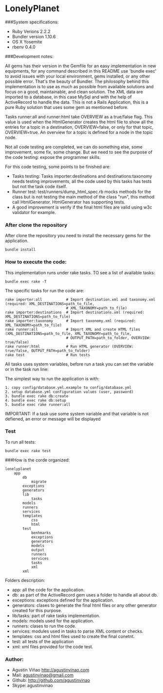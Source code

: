# LonelyPlanet


###System specifications:

* Ruby Verions 2.2.2
* Bundler version 1.10.6
* OS X Yosemite
* rbenv 0.4.0

###Development notes:

All gems has their version in the Gemfile for an easy implementation in new equipments, for any command described in this README use 'bundle exec' to avoid issues with your local environment, gems installed, or any other possible error. That's the beauty of Bundler. The philosophy behind this implementation is to use as much as possible from available solutions and focus on a good, maintainable, and clean solution. The XML data are imported to a database, in this case MySql and with the help of ActiveRecord to handle the data. This is not a Rails Application, this is a pure Ruby solution that uses some gem as mentioned before.

Tasks runner:all and runner:html take OVERVIEW as a true/false flag. This value is used when the HtmlGenerator creates the html file to show all the entries for a topic in a destination, OVERVIEW=false, or only for that topic, OVERVIEW=true. An overview for a topic is defined for a node <overview></overview> in the topic node.

Not all code testing are completed, we can do something else, some improvement, some fix, some change. But we need to see the purpose of the code testing: expose the programmer skills.

For this code testing, some points to be finished are:

* Tasks testing: Tasks importer:destinations and destinations:taxonomy needs testing improvements, all the code used by this tasks has tests but not the task code itself.
* Runner test: test/runners/dump_html_spec.rb mocks methods for the class but is not testing the main method of the class "run", this method call HtmlGenerator. HtmlGenerator has supporting tests.
* A good improvement is verify if the final html files are valid using w3c validator for example.

### After clone the repository

After clone the repository you need to install the necessary gems for the application.

```
bundle install
```

### How to execute the code:
This implementation runs under rake tasks. TO see a list of available tasks:

```
bundle exec rake -T
```
The specific tasks for run the code are:

```
rake importer:all           # Import destination.xml and taxonomy.xml (required: XML_DESTINATIONS=path_to_file,
                            # XML_TAXONOMY=path_to_file)
rake importer:destinations  # Import destinations.xml (required: XML_DESTINATIONS=path_to_file)
rake importer:taxonomy      # Import taxonomy.xml (required: XML_TAXONOMY=path_to_file)
rake runner:all             # Import XML and create HTML files (XML_DESTINATIONS=path_to_file, XML_TAXONOMY=path_to_file,
                            # OUTPUT_PATH=path_to_folder, OVERVIEW: true/false)
rake runner:html            # Run HTML generator (OVERVIEW: true/false, OUTPUT_PATH=path_to_folder)
rake test                   # Run tests
```

All tasks uses system variables, before run a task you can set the variable or in the task run line:

The simplest way to run the application is with:

	1. copy config/database.yml.example to config/database.yml
	2. setup database.yml configuration values (user, password)
	3. bundle exec rake db:create
	4. bundle exec rake db:setup
	5. bundle exec rake runner:all


IMPORTANT: If a task use some system variable and that variable is not defiened, an error or message will be displayed

### Test

To run all tests:

```
bundle exec rake test
```

###How is the corde organized:

```
lonelyplanet
	app
		db
			migrate
		exceptions
		generators
		lib
			tasks
		models
		runners
		services
		templates
			css
			html
		test
			benhmarks
			exceptions
			generators
			models
			output
			runners
			services
			tasks
			xml
		xml
```
Folders description:

* app: all the code for the application.
* db: as part of the ActiveRecord gem uses a folder to handle all about db.
* exceptions: exceptions defined for the application.
* generators: clases to generate the final html files or any other generator created for this purpose.
* lib/tasks: part of rake tasks implementation.
* models: models used for the application.
* runners: clases to run the code.
* services: modules used in tasks to parse XML content or checks.
* templates: css and html files used to create the final conetnt.
* test: all tests of the application
* xml: xml files provided for the code test.

### Author:
* Agustin Viñao http://agustinvinao.com
* Mail: agustinvinao@gmail.com
* Github: http://github.com/agustinvinao
* Skype: agustinvinao



